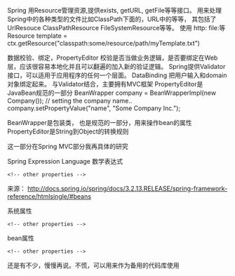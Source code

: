 Spring 用Resource管理资源,提供exists, getURL, getFile等等接口。
用来处理Spring中的各种类型的文件比如ClassPath下面的，URL中的等等，
其包括了
UrlResouce
ClassPathResource
FileSystemResource等等。
使用 http:
file:等
Resource template = ctx.getResource("classpath:some/resource/path/myTemplate.txt")


数据校验、绑定，PropertyEditor
校验是否当做业务逻辑，是否要绑定在Web层，应该很容易本地化并且可以翻遍的加入新的验证逻辑。  Spring提供Validator接口，可以适用于应用程序的任何一个层面。
DataBinding  把用户输入和domain对象绑定起来。  与Validator结合，主要拥有MVC框架
PropertyEditor是JavaBean规范的一部分
BeanWrapper company = BeanWrapperImpl(new Company());
// setting the company name..
company.setPropertyValue("name", "Some Company Inc.");

BeanWrapper是包装类， 也是规范的一部分，用来操作bean的属性
PropertyEditor是String到Object的转换规则

这一部分在Spring MVC部分我再具体的研究



Spring Expression Language
数学表达式
<bean id="numberGuess" class="org.spring.samples.NumberGuess">
    <property name="randomNumber" value="#{ T(java.lang.Math).random() * 100.0 }"/>

    <!-- other properties -->
</bean>

来源： <http://docs.spring.io/spring/docs/3.2.13.RELEASE/spring-framework-reference/htmlsingle/#beans>
 
系统属性
<bean id="taxCalculator" class="org.spring.samples.TaxCalculator">
    <property name="defaultLocale" value="#{ systemProperties['user.region'] }"/>

    <!-- other properties -->
</bean>
bean属性
<bean id="shapeGuess" class="org.spring.samples.ShapeGuess">
    <property name="initialShapeSeed" value="#{ numberGuess.randomNumber }"/>

    <!-- other properties -->
</bean>
还是有不少，慢慢再说。不慌，可以用来作为备用的代码库使用





